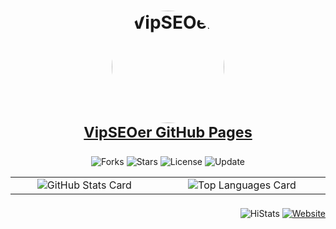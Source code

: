<!--
 * @Author       : ❤ SEOer.Vip
 * @FilePath     : /VipSEOer/README.md
 * @Copyright    : Https://Blog.SEOer.Vip/
 * @Description  : Rock The Code, Are You Ready?
-->

<!-- ------------------------------------------------- GitHub Readme --------------------------------------------------- -->

<h1 align="center">
    <a href="Https://VipSEOer.GitHub.Io/" target="_blank">
        <img src="Https://GitHub.Com/VipSEOer.png" alt="VipSEOer" width="180" height="180" align="middle" style="border-radius:50%;"><br>
        <small>VipSEOer GitHub Pages</small>
    </a>
</h1>

<p align="center">
    <img src="https://img.shields.io/github/forks/VipSEOer/VipSEOer?color=blue&logo=GitHub&style=for-the-badge" alt="Forks" align="middle">
    <img src="https://img.shields.io/github/stars/VipSEOer/VipSEOer?color=red&logo=GitHub&style=for-the-badge" alt="Stars" align="middle">
    <img src="https://img.shields.io/github/license/VipSEOer/VipSEOer?color=green&logo=GitHub&style=for-the-badge" alt="License" align="middle">
    <img src="https://img.shields.io/github/last-commit/VipSEOer/VipSEOer?color=success&label=Update&logo=GitHub&style=for-the-badge" alt="Update" align="middle">
</p>

<table style="display:table;width:100%;max-width:100%;">
    <tr>
        <td align="center">
            <img src="https://github-readme-stats-git-masterrstaa-rickstaa.vercel.app/api?username=VipSEOer&locale=cn&show_icons=true&hide_border=true" alt="GitHub Stats Card" align="middle">
        </td>
        <td align="center">
            <img src="https://github-readme-stats-git-masterrstaa-rickstaa.vercel.app/api/top-langs/?username=VipSEOer&layout=compact&langs_count=8&hide_border=true&custom_title=VipSEOer%20%E7%9A%84%20GitHub%20%E7%83%AD%E9%97%A8%E8%AF%AD%E8%A8%80" alt="Top Languages Card" align="middle">
        </td>
    </tr>
</table>

<P align="right">
    <img src="https://s4is.histats.com/stats/i/4733766.gif?4733766&103" alt="HiStats" align="middle">
    <a href="Https://Blog.SEOer.Vip/" target="_blank">
        <img src="https://img.shields.io/badge/Website-SEOer.Vip-orange?logo=Sogou&logoColor=white&style=for-the-badge" alt="Website" align="middle">
    </a>
</P>

<!-- ------------------------------------------------- GitHub Readme --------------------------------------------------- -->
